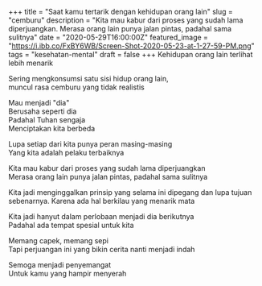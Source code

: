 +++
title = "Saat kamu tertarik dengan kehidupan orang lain"
slug = "cemburu"
description = "Kita mau kabur dari proses yang sudah lama diperjuangkan. Merasa orang lain punya jalan pintas, padahal sama sulitnya"
date = "2020-05-29T16:00:00Z"
featured_image = "https://i.ibb.co/FxBY6WB/Screen-Shot-2020-05-23-at-1-27-59-PM.png"
tags = "kesehatan-mental"
draft = false
+++ 
Kehidupan orang lain terlihat lebih menarik

Sering mengkonsumsi satu sisi hidup orang lain,  
muncul rasa cemburu yang tidak realistis

Mau menjadi "dia"  
Berusaha seperti dia  
Padahal Tuhan sengaja  
Menciptakan kita berbeda  
  
Lupa setiap dari kita punya peran masing-masing  
Yang kita adalah pelaku terbaiknya

Kita mau kabur dari proses yang sudah lama diperjuangkan  
Merasa orang lain punya jalan pintas, padahal sama sulitnya

Kita jadi menginggalkan prinsip yang selama ini dipegang dan lupa tujuan sebenarnya. Karena ada hal berkilau yang menarik mata

Kita jadi hanyut dalam perlobaan menjadi dia berikutnya  
Padahal ada tempat spesial untuk kita

Memang capek, memang sepi  
Tapi perjuangan ini yang bikin cerita nanti menjadi indah

Semoga menjadi penyemangat  
Untuk kamu yang hampir menyerah